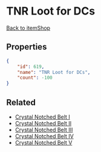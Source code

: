 # TNR Loot for DCs

<no description available>

[Back to itemShop](../item-shops.md)

## Properties

```json
{
    "id": 619,
    "name": "TNR Loot for DCs",
    "count": -100
}
```

## Related

- [Crystal Notched Belt I](../items/18685-crystal-notched-belt-i.md)
- [Crystal Notched Belt II](../items/18686-crystal-notched-belt-ii.md)
- [Crystal Notched Belt III](../items/18687-crystal-notched-belt-iii.md)
- [Crystal Notched Belt IV](../items/18688-crystal-notched-belt-iv.md)
- [Crystal Notched Belt V](../items/18689-crystal-notched-belt-v.md)

